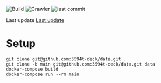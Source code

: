 ![Build](https://github.com/3594t-deck/data/workflows/Build/badge.svg)
![Crawler](https://github.com/3594t-deck/data/workflows/Crawler/badge.svg)
![last commit](https://img.shields.io/github/last-commit/3594t-deck/data/develop.svg)

Last update [Last update](https://img.shields.io/github/last-commit/3594t-deck/data/main.svg)

# Setup

```shell
git clone git@github.com:3594t-deck/data.git .
git clone -b main git@github.com:3594t-deck/data.git data
docker-compose build
docker-compose run --rm main
```
